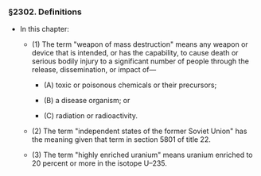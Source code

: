 ### §2302. Definitions
* In this chapter:

  * (1) The term "weapon of mass destruction" means any weapon or device that is intended, or has the capability, to cause death or serious bodily injury to a significant number of people through the release, dissemination, or impact of—

    * (A) toxic or poisonous chemicals or their precursors;

    * (B) a disease organism; or

    * (C) radiation or radioactivity.


  * (2) The term "independent states of the former Soviet Union" has the meaning given that term in section 5801 of title 22.

  * (3) The term "highly enriched uranium" means uranium enriched to 20 percent or more in the isotope U–235.